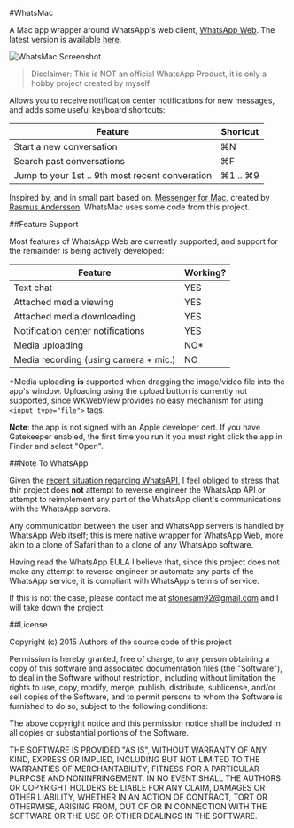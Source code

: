 #WhatsMac

A Mac app wrapper around WhatsApp's web client, [WhatsApp Web](https://web.whatsapp.com). The latest version is available [here](https://github.com/stonesam92/WhatsMac/releases/latest).
  
![WhatsMac Screenshot](http://i.imgur.com/riXrTvx.jpg "WhatsMac Screenshot")

> Disclaimer: This is NOT an official WhatsApp Product, it is only a hobby project created by myself

Allows you to receive notification center notifications for new messages, and adds some useful keyboard shortcuts:

| Feature                                        | Shortcut  |
|------------------------------------------------|-----------|
| Start a new conversation                       | ⌘N        |
| Search past conversations                      | ⌘F        |
| Jump to your 1st .. 9th most recent converation| ⌘1 .. ⌘9  |

Inspired by, and in small part based on, [Messenger for Mac](http://fbmacmessenger.rsms.me/), created by [Rasmus Andersson](https://twitter.com/rsms). WhatsMac uses some code from this project.

##Feature Support

Most features of WhatsApp Web are currently supported, and support for the remainder is being actively developed:

| Feature                                 | Working?  |
|-----------------------------------------|-----------|
| Text chat                               | YES       |
| Attached media viewing                  | YES       |
| Attached media downloading              | YES       |
| Notification center notifications       | YES       |
| Media uploading                         | NO\*       |
| Media recording (using camera + mic.)   | NO        |

\*Media uploading **is** supported when dragging the image/video file into the app's window. Uploading using the upload button is currently not supported, since WKWebView provides no easy mechanism for using `<input type="file">` tags.

**Note**: the app is not signed with an Apple developer cert. If you have Gatekeeper enabled, the first time you run it you must right click the app in Finder and select "Open".

##Note To WhatsApp

Given the [recent situation regarding WhatsAPI](https://github.com/venomous0x/WhatsAPI), I feel obliged to stress that thir project does **not** attempt to reverse engineer the WhatsApp API or attempt to reimplement any part of the WhatsApp client's communications with the WhatsApp servers. 

Any communication between the user and WhatsApp servers is handled by WhatsApp Web itself; this is mere native wrapper for WhatsApp Web, more akin to a clone of Safari than to a clone of any WhatsApp software.

Having read the WhatsApp EULA I believe that, since this project does not make any attempt to reverse engineer or automate any parts of the WhatsApp service, it is compliant with WhatsApp's terms of service.

If this is not the case, please contact me at stonesam92@gmail.com and I will take down the project.

##License
  
  
Copyright (c) 2015 Authors of the source code of this project

Permission is hereby granted, free of charge, to any person obtaining a copy of this software and associated documentation files (the "Software"), to deal in the Software without restriction, including without limitation the rights to use, copy, modify, merge, publish, distribute, sublicense, and/or sell copies of the Software, and to permit persons to whom the Software is furnished to do so, subject to the following conditions:

The above copyright notice and this permission notice shall be included in all copies or substantial portions of the Software.

THE SOFTWARE IS PROVIDED "AS IS", WITHOUT WARRANTY OF ANY KIND, EXPRESS OR IMPLIED, INCLUDING BUT NOT LIMITED TO THE WARRANTIES OF MERCHANTABILITY, FITNESS FOR A PARTICULAR PURPOSE AND NONINFRINGEMENT. IN NO EVENT SHALL THE AUTHORS OR COPYRIGHT HOLDERS BE LIABLE FOR ANY CLAIM, DAMAGES OR OTHER LIABILITY, WHETHER IN AN ACTION OF CONTRACT, TORT OR OTHERWISE, ARISING FROM, OUT OF OR IN CONNECTION WITH THE SOFTWARE OR THE USE OR OTHER DEALINGS IN THE SOFTWARE.
